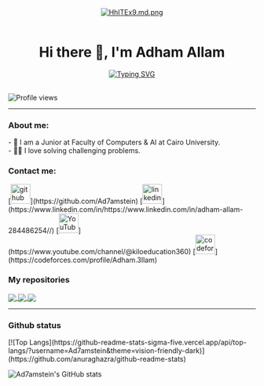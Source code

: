<!-- Hello -->
<div align="center">
<a href="https://freeimage.host/i/HhITEx9"><img src="https://iili.io/HhITEx9.md.png" alt="HhITEx9.md.png" border="0"></a><br /><a target='_blank' href='https://freeimage.host/fr'></a><br />
</div>

<!-- My Name -->
<h1 align="center">Hi there 👋, I'm Adham Allam</h1>

<!-- Typing -->
<div  align="center" >
<a href="https://git.io/typing-svg"><img src="https://readme-typing-svg.demolab.com?font=Fira+Code&size=25&pause=1000&color=33F7D4&center=true&vCenter=true&width=435&lines=Software+Engineer;Computer+Science+Student" alt="Typing SVG"/></a>
</div>
<br>

![Profile views](https://gpvc.arturio.dev/Ad7amstein)  
<hr>

<!-- About Me -->
<h3>About me:</h3>
- 🏫 I am a Junior at Faculty of Computers & AI at Cairo University.
<br>
- 👨‍💻 I love solving challenging problems.

<!-- Contact Me -->
<h3>Contact me:</h3>
[<img src='https://cdn.jsdelivr.net/npm/simple-icons@3.0.1/icons/github.svg' alt='github' height='40'>](https://github.com/Ad7amstein)  [<img src='https://cdn.jsdelivr.net/npm/simple-icons@3.0.1/icons/linkedin.svg' alt='linkedin' height='40'>](https://www.linkedin.com/in/https://www.linkedin.com/in/adham-allam-284486254//)  [<img src='https://cdn.jsdelivr.net/npm/simple-icons@3.0.1/icons/youtube.svg' alt='YouTube' height='40'>](https://www.youtube.com/channel/@kiloeducation360)  [<img src='https://cdn.jsdelivr.net/npm/simple-icons@3.0.1/icons/codeforces.svg' alt='codeforces' height='40'>](https://codeforces.com/profile/Adham.3llam)  

<h3>My repositories</h3>
<!-- Repo1: alx-low_level_programming -->
<a href="https://github.com/Ad7amstein/alx-low_level_programming">
  <img align="center" src="https://github-readme-stats-sigma-five.vercel.app/api/pin/?username=Ad7amstein&repo=alx-low_level_programming&theme=chartreuse-dark" />
</a>

<!-- Repo2: Find the massage -->
<a href="https://github.com/Ad7amstein/Find-The-Massage">
  <img align="center" src="https://github-readme-stats-sigma-five.vercel.app/api/pin/?username=Ad7amstein&repo=Find-The-Massage&theme=chartreuse-dark" />
</a>

<!-- Repo3: sorting_algorithms -->
<a href="https://github.com/Ad7amstein/sorting_algorithms">
  <img align="center" src="https://github-readme-stats-sigma-five.vercel.app/api/pin/?username=Ad7amstein&repo=sorting_algorithms&theme=chartreuse-dark" />
</a>

<hr>

<h3>Github status</h3>
<!-- Top Languages -->
[![Top Langs](https://github-readme-stats-sigma-five.vercel.app/api/top-langs/?username=Ad7amstein&theme=vision-friendly-dark)](https://github.com/anuraghazra/github-readme-stats)

<!-- Github status -->
![Ad7amstein's GitHub stats](https://github-readme-stats-sigma-five.vercel.app/api?username=Ad7amstein&show_icons=true&theme=vision-friendly-dark&count_private=true)  


